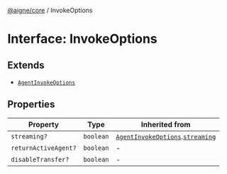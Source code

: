 [@aigne/core](../wiki/Home) / InvokeOptions

# Interface: InvokeOptions

## Extends

- [`AgentInvokeOptions`](../wiki/Interface.AgentInvokeOptions)

## Properties

| Property                                            | Type      | Inherited from                                                                                                             |
| --------------------------------------------------- | --------- | -------------------------------------------------------------------------------------------------------------------------- |
| <a id="streaming"></a> `streaming?`                 | `boolean` | [`AgentInvokeOptions`](../wiki/Interface.AgentInvokeOptions).[`streaming`](../wiki/Interface.AgentInvokeOptions#streaming) |
| <a id="returnactiveagent"></a> `returnActiveAgent?` | `boolean` | -                                                                                                                          |
| <a id="disabletransfer"></a> `disableTransfer?`     | `boolean` | -                                                                                                                          |

